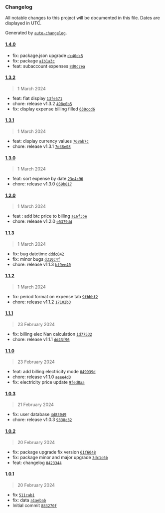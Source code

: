 ### Changelog

All notable changes to this project will be documented in this file. Dates are displayed in UTC.

Generated by [`auto-changelog`](https://github.com/CookPete/auto-changelog).

#### [1.4.0](https://github.com/CleanSatMining/tokensender/compare/1.3.2...1.4.0)

- fix: package.json upgrade [`dc40dc5`](https://github.com/CleanSatMining/tokensender/commit/dc40dc5a9460a4277667e25f8fa0c65daccdcf5d)
- fix: package [`a1b1a3c`](https://github.com/CleanSatMining/tokensender/commit/a1b1a3c4c38c9736f8b321f986648a1feee0be69)
- feat: subaccount expenses [`8d0c2ea`](https://github.com/CleanSatMining/tokensender/commit/8d0c2eafa8f8e093c8669879de22c73978a3b483)

#### [1.3.2](https://github.com/CleanSatMining/tokensender/compare/1.3.1...1.3.2)

> 1 March 2024

- feat: fiat display [`13fe571`](https://github.com/CleanSatMining/tokensender/commit/13fe571ed01eb428de39d741511c98f4951af679)
- chore: release v1.3.2 [`498e0b5`](https://github.com/CleanSatMining/tokensender/commit/498e0b53ab64c5924f58d9e6d17f40874453bd1c)
- fix: display expense billing filled [`638ccd6`](https://github.com/CleanSatMining/tokensender/commit/638ccd64f70df6b870eb24bee3af7d1c24f54997)

#### [1.3.1](https://github.com/CleanSatMining/tokensender/compare/1.3.0...1.3.1)

> 1 March 2024

- feat: display currency values [`768ab7c`](https://github.com/CleanSatMining/tokensender/commit/768ab7c0def374b1d4741712f90f6b99de585f56)
- chore: release v1.3.1 [`7e38e08`](https://github.com/CleanSatMining/tokensender/commit/7e38e08bbed39ea48f2af73b885eb9260b2ea9af)

#### [1.3.0](https://github.com/CleanSatMining/tokensender/compare/1.2.0...1.3.0)

> 1 March 2024

- feat: sort expense by date [`23e4c96`](https://github.com/CleanSatMining/tokensender/commit/23e4c96eff40e3369223fd15797e5c3e45eb5b2f)
- chore: release v1.3.0 [`059b817`](https://github.com/CleanSatMining/tokensender/commit/059b8175e9134ff81e1a4faa85f972c6dbeca54d)

#### [1.2.0](https://github.com/CleanSatMining/tokensender/compare/1.1.3...1.2.0)

> 1 March 2024

- feat : add btc price to billing [`a16f3be`](https://github.com/CleanSatMining/tokensender/commit/a16f3be410e673d1715a0b9cb0d8cf8ceb0d4168)
- chore: release v1.2.0 [`e5379dd`](https://github.com/CleanSatMining/tokensender/commit/e5379ddd304b8dcf5b8360dbd55d7208e2cd8a66)

#### [1.1.3](https://github.com/CleanSatMining/tokensender/compare/1.1.2...1.1.3)

> 1 March 2024

- fix: bug datetime [`dddc042`](https://github.com/CleanSatMining/tokensender/commit/dddc042c69a17ca3c82339376f06f7e75baf880d)
- fix: minor bugs [`d310c4f`](https://github.com/CleanSatMining/tokensender/commit/d310c4f539050bc1e538c5819079cedbdc799397)
- chore: release v1.1.3 [`bf9ee40`](https://github.com/CleanSatMining/tokensender/commit/bf9ee406ec4b4d4ec690f63f689ff325d52f1087)

#### [1.1.2](https://github.com/CleanSatMining/tokensender/compare/1.1.1...1.1.2)

> 1 March 2024

- fix: period format on expense tab [`9fbbbf2`](https://github.com/CleanSatMining/tokensender/commit/9fbbbf25b318fd49d13ec5dfd93609c37a5ddabc)
- chore: release v1.1.2 [`17102b3`](https://github.com/CleanSatMining/tokensender/commit/17102b3ebf9f17e1de5bd70515cb209d6b030483)

#### [1.1.1](https://github.com/CleanSatMining/tokensender/compare/1.1.0...1.1.1)

> 23 February 2024

- fix: billing elec Nan calculation [`1d77532`](https://github.com/CleanSatMining/tokensender/commit/1d77532f53f1d680a580c9d0966802afec44e822)
- chore: release v1.1.1 [`dd43f96`](https://github.com/CleanSatMining/tokensender/commit/dd43f967988c0a7cf3c8e6425e5613ceccca28b3)

#### [1.1.0](https://github.com/CleanSatMining/tokensender/compare/1.0.3...1.1.0)

> 23 February 2024

- feat: add billing electricity mode [`049939d`](https://github.com/CleanSatMining/tokensender/commit/049939dffdb37fb7b2936428c2671a87bb2498cc)
- chore: release v1.1.0 [`aeee4d0`](https://github.com/CleanSatMining/tokensender/commit/aeee4d076c5989fc0462850f74f41f3439a926d1)
- fix: electricity price update [`9fed8aa`](https://github.com/CleanSatMining/tokensender/commit/9fed8aa12d78a41f0ccdaaa9e1de1e70debad45a)

#### [1.0.3](https://github.com/CleanSatMining/tokensender/compare/1.0.2...1.0.3)

> 21 February 2024

- fix: user database [`4d83049`](https://github.com/CleanSatMining/tokensender/commit/4d830496b99beb62c0637e5a994dcec93a4084e1)
- chore: release v1.0.3 [`9338c32`](https://github.com/CleanSatMining/tokensender/commit/9338c32eea35aa8d930d52e63f4f7f1188354a32)

#### [1.0.2](https://github.com/CleanSatMining/tokensender/compare/1.0.1...1.0.2)

> 20 February 2024

- fix: package upgrade fix version [`61f6048`](https://github.com/CleanSatMining/tokensender/commit/61f6048af96f0f88214b59c3e5353c50508e1277)
- fix: package minor and major upgrade [`3dc1c6b`](https://github.com/CleanSatMining/tokensender/commit/3dc1c6b85f983c14915db8a6d7101837181f012b)
- feat: changelog [`0423344`](https://github.com/CleanSatMining/tokensender/commit/0423344a29b91cd2a11a533d8971a4df6371798e)

#### 1.0.1

> 20 February 2024

- fix [`511cab1`](https://github.com/CleanSatMining/tokensender/commit/511cab1fb36bd8ee3b7158b328042ed89c38a7d6)
- fix: data [`a1aebab`](https://github.com/CleanSatMining/tokensender/commit/a1aebab38d983a36c9ee11126f7fc83ea517feb7)
- Initial commit [`883270f`](https://github.com/CleanSatMining/tokensender/commit/883270f8f2961762abdd0b9c4b30cec8adb91127)
